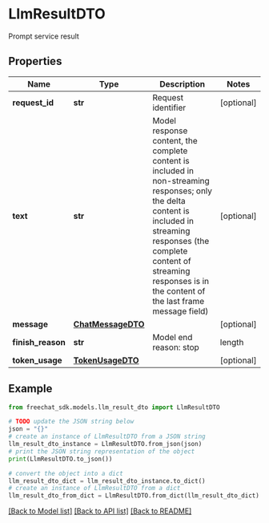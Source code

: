 # LlmResultDTO

Prompt service result

## Properties

Name | Type | Description | Notes
------------ | ------------- | ------------- | -------------
**request_id** | **str** | Request identifier | [optional] 
**text** | **str** | Model response content, the complete content is included in non-streaming responses; only the delta content is included in streaming responses (the complete content of streaming responses is in the content of the last frame message field) | [optional] 
**message** | [**ChatMessageDTO**](ChatMessageDTO.md) |  | [optional] 
**finish_reason** | **str** | Model end reason: stop | length | tool_execution | content_filter | [optional] 
**token_usage** | [**TokenUsageDTO**](TokenUsageDTO.md) |  | [optional] 

## Example

```python
from freechat_sdk.models.llm_result_dto import LlmResultDTO

# TODO update the JSON string below
json = "{}"
# create an instance of LlmResultDTO from a JSON string
llm_result_dto_instance = LlmResultDTO.from_json(json)
# print the JSON string representation of the object
print(LlmResultDTO.to_json())

# convert the object into a dict
llm_result_dto_dict = llm_result_dto_instance.to_dict()
# create an instance of LlmResultDTO from a dict
llm_result_dto_from_dict = LlmResultDTO.from_dict(llm_result_dto_dict)
```
[[Back to Model list]](../README.md#documentation-for-models) [[Back to API list]](../README.md#documentation-for-api-endpoints) [[Back to README]](../README.md)


